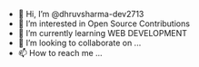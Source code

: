 - 👋 Hi, I’m @dhruvsharma-dev2713
- 👀 I’m interested in Open Source Contributions 
- 🌱 I’m currently learning WEB DEVELOPMENT
- 💞️ I’m looking to collaborate on ...
- 📫 How to reach me ...

<!---
dhruvsharma-dev2713/dhruvsharma-dev2713 is a ✨ special ✨ repository because its `README.md` (this file) appears on your GitHub profile.
You can click the Preview link to take a look at your changes.
--->
